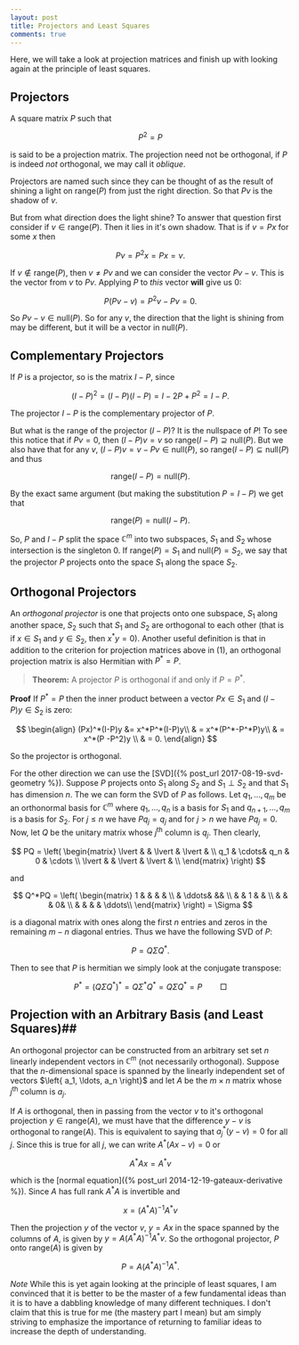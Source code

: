 ```yaml
---
layout: post
title: Projectors and Least Squares
comments: true
---
```


Here, we will take a look at projection matrices and finish up with looking again at the principle of least squares. 

## Projectors ##
A square matrix $P$ such that 

$$
\begin{equation}
P^2 = P
\end{equation}
$$

is said to be a projection matrix. The projection need not be orthogonal, if $P$ is indeed *not* orthogonal, we may call it *oblique*. 

Projectors are named such since they can be thought of as the result of shining a light on $\text{range}(P)$ from just the right direction. So that $Pv$ is the shadow of $v$. 

But from what direction does the light shine? To answer that question first consider if $v \in \text{range}(P)$. Then it lies in it's own shadow. That is if $v=Px$ for some $x$ then 

$$
Pv=P^2x = Px = v.
$$

If $v \notin \text{range}(P)$, then $v \neq Pv$ and we can consider the vector $Pv - v$. This is the vector from $v$ to $Pv$. Applying $P$ to *this* vector **will** give us $0$:

$$
P(Pv - v) = P^2v - Pv = 0.
$$

So $Pv - v \in \text{null}(P)$. So for any $v$, the direction that the light is shining from may be different, but it will be a vector in $\text{null}(P)$.

## Complementary Projectors ##

If $P$ is a projector, so is the matrix $I-P$, since

$$
(I-P)^2 = (I - P)(I - P) = I - 2P + P^2 = I - P.
$$

The projector $I-P$ is the complementary projector of $P$. 

But what is the range of the projector $(I-P)$? It is the nullspace of $P$! To see this notice that if $Pv = 0$, then $(I-P)v=v$ so $\text{range}(I-P) \supseteq \text{null}(P)$. But we also have that for any $v$, $(I-P)v = v - Pv \in \text{null}(P)$, so $\text{range}(I-P) \subseteq \text{null}(P)$ and thus 

$$
\text{range}(I-P) = \text{null}(P).
$$

By the exact same argument (but making the substitution $P=I-P$) we get that

$$
\text{range}(P) = \text{null}(I-P).
$$

So, $P$ and $I-P$ split the space $\mathbb{C}^m$ into two subspaces, $S_1$ and $S_2$ whose intersection is the singleton ${0}$. If $\text{range}(P)=S_1$ and $\text{null}(P)=S_2$, we say that the projector $P$ projects onto the space $S_1$ along the space $S_2$. 

## Orthogonal Projectors ##

An *orthogonal projector* is one that projects onto one subspace, $S_1$ along another space, $S_2$ such that $S_1$ and $S_2$ are orthogonal to each other (that is if $x \in S_1$ and $y \in S_2$, then $x^* y = 0$). Another useful definition is that in addition to the criterion for projection matrices above in (1), an orthogonal projection matrix is also Hermitian with $P^*=P$.

>**Theorem:** A projector $P$ is orthogonal if and only if $P = P^*$.

**Proof** If $P^* =P$ then the inner product between a vector $Px \in S_1$ and $(I-P)y\in S_2$ is zero:

$$
\begin{align}
(Px)^*(I-P)y &= x^*P^*(I-P)y\\
 & = x^*(P^*-P^*P)y\\
 & = x^*(P -P^2)y \\
 & = 0.
\end{align}
$$

So the projector is orthogonal.

For the other direction we can use the [SVD]({% post_url 2017-08-19-svd-geometry %}). Suppose $P$ projects onto $S_1$ along $S_2$ and $S_1 \perp S_2$ and that $S_1$ has dimension $n$. The we can form the SVD of $P$ as follows. Let ${q_1,\ldots,q_m}$ be an orthonormal basis for $\mathbb{C}^m$ where ${q_1,\ldots,q_n}$ is a basis for $S_1$ and ${q_{n+1},\ldots,q_m}$ is a basis for $S_2$. For $j \leq n$ we have $Pq_j = q_j$ and for $j>n$ we have $Pq_j = 0$. Now, let $Q$ be the unitary matrix whose $j^{\text{th}}$ column is $q_j$. Then clearly,

$$
PQ = \left( 
\begin{matrix} 
\lvert & & \lvert & \lvert & \\
q_1 & \cdots& q_n & 0 & \cdots \\
\lvert & & \lvert & \lvert & \\
\end{matrix}
\right)
$$

and 

$$
Q^*PQ = \left( 
\begin{matrix} 
1 & & & & \\
& \ddots& && \\
 & & 1 & & \\
 & & & 0& \\
& & & & \ddots\\
\end{matrix}
\right) = \Sigma
$$

is a diagonal matrix with ones along the first $n$ entries and zeros in the remaining $m-n$ diagonal entries. Thus we have the following SVD of $P$:

$$
P = Q\Sigma Q^*.
$$

Then to see that $P$ is hermitian we simply look at the conjugate transpose:

$$
P^* = \left(Q\Sigma Q^*\right)^* = Q\Sigma^* Q^* = Q\Sigma Q^* = P \qquad \Box
$$

## Projection with an Arbitrary Basis (and Least Squares)##

An orthogonal projector can be constructed from an arbitrary set set $n$ linearly independent vectors in $\mathbb{C}^m$ (not necessarily orthogonal). Suppose that the $n$-dimensional space is spanned by the linearly independent set of vectors $\left{ a_1, \ldots, a_n \right}$ and let $A$ be the $m \times n$ matrix whose $j^{\text{th}}$ column is $a_j$.

If $A$ is orthogonal, then in passing from the vector $v$ to it's orthogonal projection $y \in \text{range}(A)$, we must have that the difference $y-v$ is orthogonal to $\text{range}(A)$. This is equivalent to saying that $a_j^* (y-v) = 0$ for all $j$. Since this is true for all $j$, we can write $A^* (Ax - v)=0$ or 

$$
A^*Ax =A^*v
$$

which is the [normal equation]({% post_url 2014-12-19-gateaux-derivative %}). Since $A$ has full rank $A^* A$ is invertible and 

$$
x =\left(A^*A\right)^{-1}A^*v
$$

Then the projection $y$ of the vector $v$, $y=Ax$ in the space spanned by the columns of $A$, is given by $y=A\left(A^* A\right)^{-1}A^* v$. So the orthogonal projector, $P$ onto $\text{range}(A)$ is given by

$$
P = A\left(A^*A\right)^{-1}A^*.
$$

*Note* 
While this is yet again looking at the principle of least squares, I am convinced that it is better to be the master of a few fundamental ideas than it is to have a dabbling knowledge of many different techniques. I don't claim that this is true for me (the mastery part I mean) but am simply striving to emphasize the importance of returning to familiar ideas to increase the depth of understanding. 